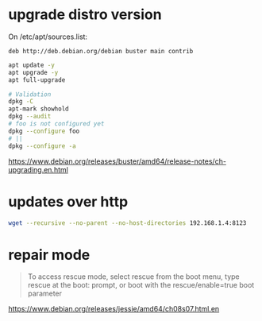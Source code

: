 # upgrade distro version

On /etc/apt/sources.list:

```
deb http://deb.debian.org/debian buster main contrib
```

```bash
apt update -y
apt upgrade -y
apt full-upgrade

# Validation
dpkg -C
apt-mark showhold
dpkg --audit
# foo is not configured yet
dpkg --configure foo
# ||
dpkg --configure -a
```

https://www.debian.org/releases/buster/amd64/release-notes/ch-upgrading.en.html

# updates over http

```bash
wget --recursive --no-parent --no-host-directories 192.168.1.4:8123
```

# repair mode

> To access rescue mode, select rescue from the boot menu, type rescue at the boot: prompt, or boot with the rescue/enable=true boot parameter

https://www.debian.org/releases/jessie/amd64/ch08s07.html.en

